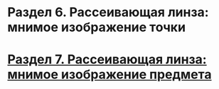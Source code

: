 # Раздел 6. Рассеивающая линза: мнимое изображение точки
















# [Раздел 7. Рассеивающая линза: мнимое изображение предмета](/Тонкие%20линзы.%20Построение%20изображений/Рассеивающая%20линза%3A%20мнимое%20изображение%20предмета.md)
